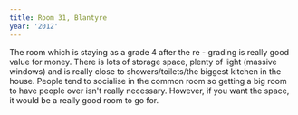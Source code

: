 ```yaml
---
title: Room 31, Blantyre
year: '2012'
---
```


The room which is staying as a grade 4 after the re - grading is really good value for money. There is lots of storage space, plenty of light (massive windows) and is really close to showers/toilets/the biggest kitchen in the house. People tend to socialise in the common room so getting a big room to have people over isn't really necessary. However, if you want the space, it would be a really good room to go for.